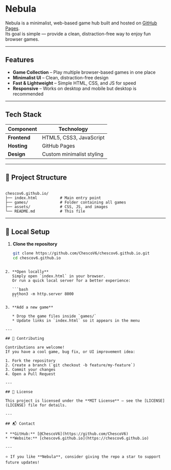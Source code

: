 # Nebula

Nebula is a minimalist, web-based game hub built and hosted on [GitHub Pages](https://chescov6.github.io).  
Its goal is simple — provide a clean, distraction-free way to enjoy fun browser games.

---

## Features

- **Game Collection** – Play multiple browser-based games in one place  
- **Minimalist UI** – Clean, distraction-free design  
- **Fast & Lightweight** – Simple HTML, CSS, and JS for speed  
- **Responsive** – Works on desktop and mobile but desktop is recommended

---

## Tech Stack

| Component   | Technology |
|-------------|-----------|
| **Frontend** | HTML5, CSS3, JavaScript |
| **Hosting** | GitHub Pages |
| **Design**  | Custom minimalist styling |

---

## 📂 Project Structure

```

chescov6.github.io/
├── index.html          # Main entry point
├── games/              # Folder containing all games
├── assets/             # CSS, JS, and images
└── README.md           # This file

````

---

## 🔧 Local Setup

1. **Clone the repository**  
   ```bash
   git clone https://github.com/ChescoV6/chescov6.github.io.git
   cd chescov6.github.io
````

2. **Open locally**
   Simply open `index.html` in your browser.
   Or run a quick local server for a better experience:

   ```bash
   python3 -m http.server 8000
   ```

3. **Add a new game**

   * Drop the game files inside `games/`
   * Update links in `index.html` so it appears in the menu

---

## 🎯 Contributing

Contributions are welcome!
If you have a cool game, bug fix, or UI improvement idea:

1. Fork the repository
2. Create a branch (`git checkout -b feature/my-feature`)
3. Commit your changes
4. Open a Pull Request

---

## 📄 License

This project is licensed under the **MIT License** – see the [LICENSE](LICENSE) file for details.

---

## 📬 Contact

* **GitHub:** [@ChescoV6](https://github.com/ChescoV6)
* **Website:** [chescov6.github.io](https://chescov6.github.io)

---

⭐ If you like **Nebula**, consider giving the repo a star to support future updates!
